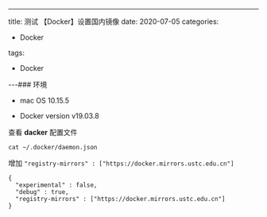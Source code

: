 ---

title: 测试 【Docker】设置国内镜像
date: 2020-07-05
categories:

- Docker

tags:

- Docker

---### 环境

- mac OS 10.15.5

- Docker version v19.03.8

查看 **dacker** 配置文件


```
cat ~/.docker/daemon.json
```

增加 `"registry-mirrors" : ["https://docker.mirrors.ustc.edu.cn"]`

```
{
  "experimental" : false,
  "debug" : true,
  "registry-mirrors" : ["https://docker.mirrors.ustc.edu.cn"]
}
```

<!-- more -->
